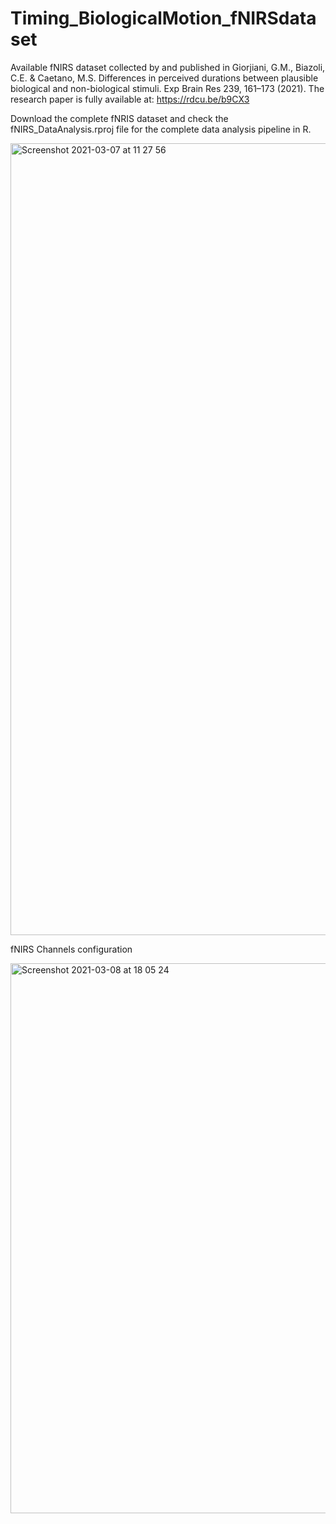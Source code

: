 # Timing_BiologicalMotion_fNIRSdataset
Available fNIRS dataset collected by and published in Giorjiani, G.M., Biazoli, C.E. & Caetano, M.S. Differences in perceived durations between plausible biological and non-biological stimuli. Exp Brain Res 239, 161–173 (2021). The research paper is fully available at: https://rdcu.be/b9CX3

Download the complete fNRIS dataset and check the fNIRS_DataAnalysis.rproj file for the complete data analysis pipeline in R.


   <img width="1267" alt="Screenshot 2021-03-07 at 11 27 56" src="https://user-images.githubusercontent.com/32231070/110238208-34765b00-7f38-11eb-9e07-753d95b86753.png">

fNIRS Channels configuration

<img width="880" alt="Screenshot 2021-03-08 at 18 05 24" src="https://user-images.githubusercontent.com/32231070/110362207-e72de280-8038-11eb-9900-9b6c4e4a56da.png">



